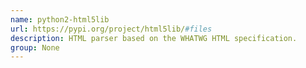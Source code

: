 ```yaml
---
name: python2-html5lib
url: https://pypi.org/project/html5lib/#files
description: HTML parser based on the WHATWG HTML specification.
group: None
---
```

